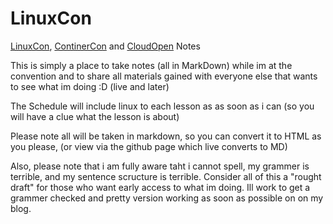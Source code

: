 # LinuxCon
[LinuxCon][LinuxCon], [ContinerCon][ContinerCon] and [CloudOpen][CloudOpen] Notes

This is simply a place to take notes (all in MarkDown) while im at the convention and to share all materials gained with everyone else that wants to see what im doing :D (live and later) 

The Schedule will include linux to each lesson as as soon as i can (so you will have a clue what the lesson is about)

Please note all will be taken in markdown, so you can convert it to HTML as you please, (or view via the github page which live converts to MD) 

Also, please note that i am fully aware taht i cannot spell, my grammer is terrible, and my sentence scructure is terrible. Consider all of this a "rought draft" for those who want early access to what im doing. Ill work to get a grammer checked and pretty version working as soon as possible on on my blog.

[LinuxCon]:    http://events.linuxfoundation.org/events/linuxcon-north-america
[CloudOpen]:   http://events.linuxfoundation.org/events/continercon-north-america
[ContinerCon]: http://events.linuxfoundation.org/events/containercon
